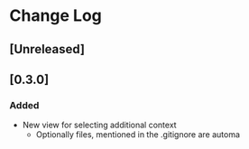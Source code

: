# Change Log

## [Unreleased]

## [0.3.0]

### Added

- New view for selecting additional context
  - Optionally files, mentioned in the .gitignore are automa